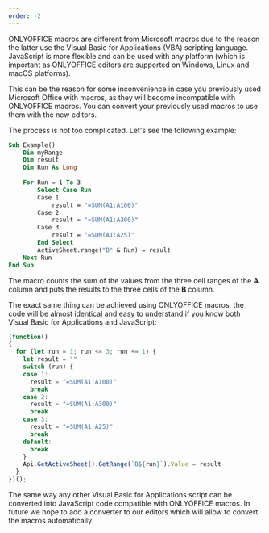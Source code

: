```yaml
---
order: -2
---
```


ONLYOFFICE macros are different from Microsoft macros due to the reason the latter use the Visual Basic for Applications (VBA) scripting language. JavaScript is more flexible and can be used with any platform (which is important as ONLYOFFICE editors are supported on Windows, Linux and macOS platforms).

This can be the reason for some inconvenience in case you previously used Microsoft Office with macros, as they will become incompatible with ONLYOFFICE macros. You can convert your previously used macros to use them with the new editors.

The process is not too complicated. Let's see the following example:

``` vb
Sub Example()
    Dim myRange
    Dim result
    Dim Run As Long
 
    For Run = 1 To 3
        Select Case Run
        Case 1
            result = "=SUM(A1:A100)"
        Case 2
            result = "=SUM(A1:A300)"
        Case 3
            result = "=SUM(A1:A25)"
        End Select
        ActiveSheet.range("B" & Run) = result
    Next Run
End Sub
```

The macro counts the sum of the values from the three cell ranges of the **A** column and puts the results to the three cells of the **B** column.

The exact same thing can be achieved using ONLYOFFICE macros, the code will be almost identical and easy to understand if you know both Visual Basic for Applications and JavaScript:

<!-- This code is related to macros. -->

<!-- eslint-skip -->

``` ts
(function()
{
  for (let run = 1; run <= 3; run += 1) {
    let result = ""
    switch (run) {
    case 1:
      result = "=SUM(A1:A100)"
      break
    case 2:
      result = "=SUM(A1:A300)"
      break
    case 3:
      result = "=SUM(A1:A25)"
      break
    default:
      break
    }
    Api.GetActiveSheet().GetRange(`B${run}`).Value = result
  }
})();
```

The same way any other Visual Basic for Applications script can be converted into JavaScript code compatible with ONLYOFFICE macros. In future we hope to add a converter to our editors which will allow to convert the macros automatically.

